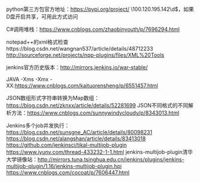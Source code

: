 # 

python第三方包官方地址：https://pypi.org/project/
\\100.120.195.142\d$，如果D盘开启共享，可用此方式访问

C#调用堆栈：https://www.cnblogs.com/zhaobinyouth/p/7696294.html

notepad++的xml格式检查https://blog.csdn.net/wangnan537/article/details/48712233
http://sourceforge.net/projects/npp-plugins/files/XML%20Tools

jenkins官方历史版本：http://mirrors.jenkins.io/war-stable/

JAVA -Xms -Xmx -XX:https://www.cnblogs.com/kaituorensheng/p/6551457.html

JSON数组形式字符串转换为Map数组：https://blog.csdn.net/zknxx/article/details/52281699
JSON不同格式的不同解析方法：https://www.cnblogs.com/sunnywindycloudy/p/8343013.html

Jenkins多个job并发执行：https://blog.csdn.net/sunsgne_AC/article/details/80098231
                      https://blog.csdn.net/alangshan/article/details/83413018
                      https://github.com/jenkinsci/tikal-multijob-plugin
                      https://www.iyunv.com/thread-433232-1-1.html
jenkins-multijob-plugin清华大学镜像站：http://mirrors.tuna.tsinghua.edu.cn/jenkins/plugins/jenkins-multijob-plugin/1.16/jenkins-multijob-plugin.hpi
                      https://www.cnblogs.com/cocoat/p/7606447.html
